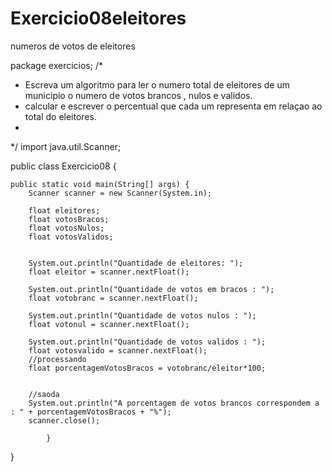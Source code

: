 # Exercicio08eleitores
numeros de votos de eleitores


package exercicios;
/*
 * Escreva um algoritmo	para ler o numero total de eleitores de um municipio o numero de votos brancos , nulos e validos.
 * calcular e escrever o percentual que cada um representa em relaçao  ao total do eleitores.
 * 
 */
import java.util.Scanner;

public class Exercicio08 {

	public static void main(String[] args) {
		Scanner scanner = new Scanner(System.in);
		
		float eleitores;
		float votosBracos;
		float votosNulos;
		float votosValidos;
		
		
		System.out.println("Quantidade de eleitores: ");
		float eleitor = scanner.nextFloat();
		
		System.out.println("Quantidade de votos em bracos : ");
		float votobranc = scanner.nextFloat();
		
		System.out.println("Quantidade de votos nulos : ");
		float votonul = scanner.nextFloat();
		
		System.out.println("Quantidade de votos validos : ");
		float votosvalido = scanner.nextFloat();
		//processando
		float porcentagemVotosBracos = votobranc/eleitor*100;
		
		
		//saoda
		System.out.println("A porcentagem de votos brancos correspondem a : " + porcentagemVotosBracos + "%");
		scanner.close();

			}

}
